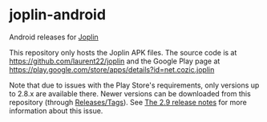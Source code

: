 # joplin-android

Android releases for [Joplin](http://joplin.cozic.net)

This repository only hosts the Joplin APK files. The source code is at https://github.com/laurent22/joplin and the Google Play page at https://play.google.com/store/apps/details?id=net.cozic.joplin

Note that due to issues with the Play Store's requirements, only versions up to 2.8.x are available there. Newer versions can be downloaded from this repository (through [Releases/Tags](https://github.com/laurent22/joplin-android/tags)). See [The 2.9 release notes](https://discourse.joplinapp.org/t/whats-new-in-joplin-2-9/28661#about-the-android-version-9) for more information about this issue.
